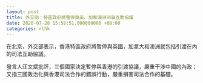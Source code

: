 ```yaml
---
layout: post
title: 外交部：特區政府將暫停與英、加和澳洲刑事互助協議
date: 2020-07-28 15:58:51.000000000 +08:00
categories: rthk
---
```


在北京，外交部表示，香港特區政府將暫停與英國，加拿大和澳洲就包括引渡在內的司法互助協議。

發言人汪文斌批評，三個國家決定暫停與香港的引渡協議，嚴重干涉中國的內政；又指三國政治化與香港司法合作的錯誤行動，嚴重損害司法合作的基礎。
